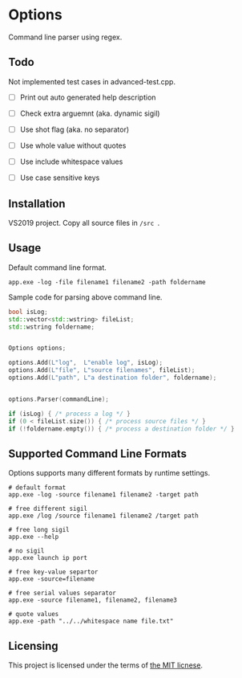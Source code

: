 # Options
Command line parser using regex.

[license]: LICENSE 

## Todo

Not implemented test cases in advanced-test.cpp.

- [ ] Print out auto generated help description
- [ ] Check extra arguemnt (aka. dynamic sigil)
- [ ] Use shot flag (aka. no separator)
- [ ] Use whole value without quotes
- [ ] Use include whitespace values
- [ ] Use case sensitive keys


## Installation

VS2019 project. Copy all source files in `/src `.


## Usage

Default command line format.
```
app.exe -log -file filename1 filename2 -path foldername
```

Sample code for parsing above command line.
```C++
bool isLog;
std::vector<std::wstring> fileList;
std::wstring foldername;


Options options;		

options.Add(L"log",  L"enable log", isLog);
options.Add(L"file", L"source filenames", fileList);
options.Add(L"path", L"a destination folder", foldername);


options.Parser(commandLine);

if (isLog) { /* process a log */ }
if (0 < fileList.size()) { /* process source files */ }
if (!foldername.empty()) { /* process a destination folder */ }
```


## Supported Command Line Formats

Options supports many different formats by runtime settings.

```
# default format
app.exe -log -source filename1 filename2 -target path

# free different sigil
app.exe /log /source filename1 filename2 /target path

# free long sigil
app.exe --help

# no sigil
app.exe launch ip port

# free key-value separtor
app.exe -source=filename

# free serial values separator
app.exe -source filename1, filename2, filename3

# quote values
app.exe -path "../../whitespace name file.txt"
```


## Licensing

This project is licensed under the terms of [the MIT licnese][license].
